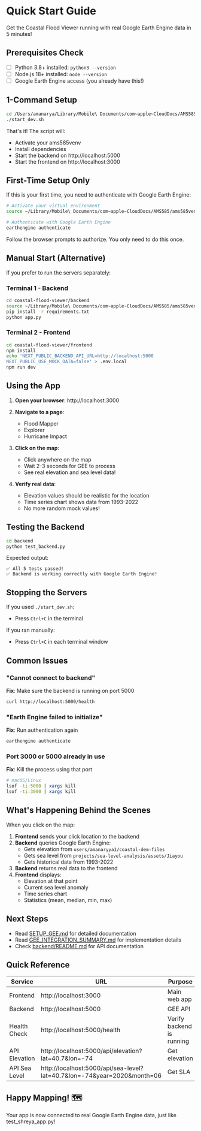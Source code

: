 # Quick Start Guide

Get the Coastal Flood Viewer running with real Google Earth Engine data in 5 minutes!

## Prerequisites Check

- [ ] Python 3.8+ installed: `python3 --version`
- [ ] Node.js 18+ installed: `node --version`
- [ ] Google Earth Engine access (you already have this!)

## 1-Command Setup

```bash
cd /Users/amanarya/Library/Mobile\ Documents/com~apple~CloudDocs/AMS585/coastal-flood-viewer
./start_dev.sh
```

That's it! The script will:
- Activate your ams585venv
- Install dependencies
- Start the backend on http://localhost:5000
- Start the frontend on http://localhost:3000

## First-Time Setup Only

If this is your first time, you need to authenticate with Google Earth Engine:

```bash
# Activate your virtual environment
source ~/Library/Mobile\ Documents/com~apple~CloudDocs/AMS585/ams585venv/bin/activate

# Authenticate with Google Earth Engine
earthengine authenticate
```

Follow the browser prompts to authorize. You only need to do this once.

## Manual Start (Alternative)

If you prefer to run the servers separately:

### Terminal 1 - Backend
```bash
cd coastal-flood-viewer/backend
source ~/Library/Mobile\ Documents/com~apple~CloudDocs/AMS585/ams585venv/bin/activate
pip install -r requirements.txt
python app.py
```

### Terminal 2 - Frontend
```bash
cd coastal-flood-viewer/frontend
npm install
echo 'NEXT_PUBLIC_BACKEND_API_URL=http://localhost:5000
NEXT_PUBLIC_USE_MOCK_DATA=false' > .env.local
npm run dev
```

## Using the App

1. **Open your browser**: http://localhost:3000

2. **Navigate to a page**:
   - Flood Mapper
   - Explorer
   - Hurricane Impact

3. **Click on the map**:
   - Click anywhere on the map
   - Wait 2-3 seconds for GEE to process
   - See real elevation and sea level data!

4. **Verify real data**:
   - Elevation values should be realistic for the location
   - Time series chart shows data from 1993-2022
   - No more random mock values!

## Testing the Backend

```bash
cd backend
python test_backend.py
```

Expected output:
```
✅ All 5 tests passed!
✅ Backend is working correctly with Google Earth Engine!
```

## Stopping the Servers

If you used `./start_dev.sh`:
- Press `Ctrl+C` in the terminal

If you ran manually:
- Press `Ctrl+C` in each terminal window

## Common Issues

### "Cannot connect to backend"
**Fix**: Make sure the backend is running on port 5000
```bash
curl http://localhost:5000/health
```

### "Earth Engine failed to initialize"
**Fix**: Run authentication again
```bash
earthengine authenticate
```

### Port 3000 or 5000 already in use
**Fix**: Kill the process using that port
```bash
# macOS/Linux
lsof -ti:5000 | xargs kill
lsof -ti:3000 | xargs kill
```

## What's Happening Behind the Scenes

When you click on the map:

1. **Frontend** sends your click location to the backend
2. **Backend** queries Google Earth Engine:
   - Gets elevation from `users/amanaryya1/coastal-dem-files`
   - Gets sea level from `projects/sea-level-analysis/assets/Jiayou`
   - Gets historical data from 1993-2022
3. **Backend** returns real data to the frontend
4. **Frontend** displays:
   - Elevation at that point
   - Current sea level anomaly
   - Time series chart
   - Statistics (mean, median, min, max)

## Next Steps

- Read [SETUP_GEE.md](SETUP_GEE.md) for detailed documentation
- Read [GEE_INTEGRATION_SUMMARY.md](GEE_INTEGRATION_SUMMARY.md) for implementation details
- Check [backend/README.md](backend/README.md) for API documentation

## Quick Reference

| Service | URL | Purpose |
|---------|-----|---------|
| Frontend | http://localhost:3000 | Main web app |
| Backend | http://localhost:5000 | GEE API |
| Health Check | http://localhost:5000/health | Verify backend is running |
| API Elevation | http://localhost:5000/api/elevation?lat=40.7&lon=-74 | Get elevation |
| API Sea Level | http://localhost:5000/api/sea-level?lat=40.7&lon=-74&year=2020&month=06 | Get SLA |

## Happy Mapping! 🗺️

Your app is now connected to real Google Earth Engine data, just like test_shreya_app.py!

